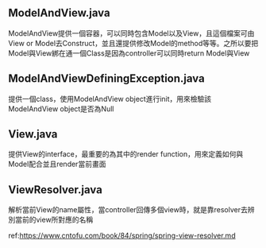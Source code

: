 ## ModelAndView.java
ModelAndView提供一個容器，可以同時包含Model以及View，且這個檔案可由View or Model去Construct，並且還提供修改Model的method等等。之所以要把Model與View綁在通一個Class是因為controller可以同時return Model與View

## ModelAndViewDefiningException.java
提供一個class，使用ModelAndView object進行init，用來檢驗該ModelAndView object是否為Null

## View.java
提供View的interface，最重要的為其中的render function，用來定義如何與Model配合並且render當前畫面

## ViewResolver.java
解析當前View的name屬性，當controller回傳多個view時，就是靠resolver去辨別當前的view所對應的名稱

ref:https://www.cntofu.com/book/84/spring/spring-view-resolver.md